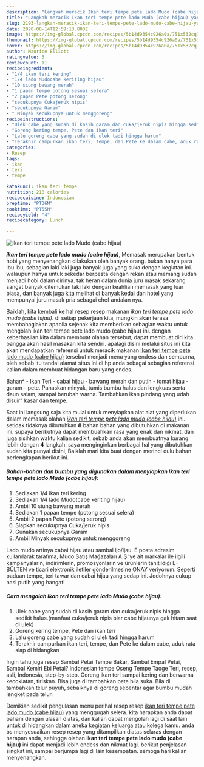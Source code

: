```yaml
---
description: "Langkah meracik Ikan teri tempe pete lado Mudo (cabe hijau) yang Lezat Sekali"
title: "Langkah meracik Ikan teri tempe pete lado Mudo (cabe hijau) yang Lezat Sekali"
slug: 2193-langkah-meracik-ikan-teri-tempe-pete-lado-mudo-cabe-hijau-yang-lezat-sekali
date: 2020-08-14T12:59:13.803Z
image: https://img-global.cpcdn.com/recipes/5b14d9354c926a0a/751x532cq70/ikan-teri-tempe-pete-lado-mudo-cabe-hijau-foto-resep-utama.jpg
thumbnail: https://img-global.cpcdn.com/recipes/5b14d9354c926a0a/751x532cq70/ikan-teri-tempe-pete-lado-mudo-cabe-hijau-foto-resep-utama.jpg
cover: https://img-global.cpcdn.com/recipes/5b14d9354c926a0a/751x532cq70/ikan-teri-tempe-pete-lado-mudo-cabe-hijau-foto-resep-utama.jpg
author: Maurice Elliott
ratingvalue: 5
reviewcount: 11
recipeingredient:
- "1/4 ikan teri kering"
- "1/4 lado Mudocabe keriting hijau"
- "10 siung bawang merah"
- "1 papan tempe potong sesuai selera"
- "2 papan Pete potong serong"
- "secukupnya Cukajeruk nipis"
- "secukupnya Garam"
- " Minyak secukupnya untuk menggoreng"
recipeinstructions:
- "Ulek cabe yang sudah di kasih garam dan cuka/jeruk nipis hingga sedikit halus.(manfaat cuka/jeruk nipis biar cabe hijaunya gak hitam saat di ulek)"
- "Goreng kering tempe, Pete dan ikan teri"
- "Lalu goreng cabe yang sudah di ulek tadi hingga harum"
- "Terakhir campurkan ikan teri, tempe, dan Pete ke dalam cabe, aduk rata siap di hidangkan"
categories:
- Resep
tags:
- ikan
- teri
- tempe

katakunci: ikan teri tempe 
nutrition: 218 calories
recipecuisine: Indonesian
preptime: "PT36M"
cooktime: "PT55M"
recipeyield: "4"
recipecategory: Lunch

---
```



![Ikan teri tempe pete lado Mudo (cabe hijau)](https://img-global.cpcdn.com/recipes/5b14d9354c926a0a/751x532cq70/ikan-teri-tempe-pete-lado-mudo-cabe-hijau-foto-resep-utama.jpg)

<b><i>ikan teri tempe pete lado mudo (cabe hijau)</i></b>, Memasak merupakan bentuk hobi yang menyenangkan dilakukan oleh banyak orang. bukan hanya para ibu ibu, sebagian laki laki juga banyak juga yang suka dengan kegiatan ini. walaupun hanya untuk sekedar berpesta dengan rekan atau memang sudah menjadi hobi dalam dirinya. tak heran dalam dunia juru masak sekarang sangat banyak ditemukan laki laki dengan keahlian memasak yang luar biasa, dan banyak juga kita melihat di banyak kedai dan hotel yang mempunyai juru masak pria sebagai chef andalan nya.

Baiklah, kita kembali ke hal resep resep makanan <i>ikan teri tempe pete lado mudo (cabe hijau)</i>. di setiap pekerjaan kita, mungkin akan terasa membahagiakan apabila sejenak kita memberikan sebagian waktu untuk mengolah ikan teri tempe pete lado mudo (cabe hijau) ini. dengan keberhasilan kita dalam membuat olahan tersebut, dapat membuat diri kita bangga akan hasil masakan kita sendiri. apalagi disini melalui situs ini kita akan mendapatkan referensi untuk meracik makanan <u>ikan teri tempe pete lado mudo (cabe hijau)</u> tersebut menjadi menu yang endess dan sempurna, oleh sebab itu tandai alamat situs ini di hp anda sebagai sebagian referensi kalian dalam membuat hidangan baru yang endes.

Bahan² - Ikan Teri - cabai hijau - bawang merah dan putih - tomat hijau - garam - pete. Panaskan minyak, tumis bumbu halus dan lengkuas serta daun salam, sampai berubah warna. Tambahkan ikan pindang yang udah disuir&#34; kasar dan tempe.


Saat ini langsung saja kita mulai untuk menyiapkan alat alat yang diperlukan dalam memasak olahan <u><i>ikan teri tempe pete lado mudo (cabe hijau)</i></u> ini. setidak tidaknya dibutuhkan <b>8</b> bahan bahan yang dibutuhkan di makanan ini. supaya berikutnya dapat membuahkan rasa yang enak dan nikmat. dan juga sisihkan waktu kalian sedikit, sebab anda akan membuatnya kurang lebih dengan <b>4</b> langkah. saya menginginkan berbagai hal yang dibutuhkan sudah kita punyai disini, Baiklah mari kita buat dengan merinci dulu bahan perlengkapan berikut ini.

<!--inarticleads1-->

##### Bahan-bahan dan bumbu yang digunakan dalam menyiapkan Ikan teri tempe pete lado Mudo (cabe hijau):

1. Sediakan 1/4 ikan teri kering
1. Sediakan 1/4 lado Mudo(cabe keriting hijau)
1. Ambil 10 siung bawang merah
1. Sediakan 1 papan tempe (potong sesuai selera)
1. Ambil 2 papan Pete (potong serong)
1. Siapkan secukupnya Cuka/jeruk nipis
1. Gunakan secukupnya Garam
1. Ambil  Minyak secukupnya untuk menggoreng


Lado mudo artinya cabai hijau atau sambal ijo/ijau. E posta adresim kullanılarak tarafıma, Mudo Satış Mağazaları A.Ş.&#39;ye ait markalar ile ilgili kampanyaların, indirimlerin, promosyonların ve ürünlerin tanıtıldığı E-BÜLTEN ve ticari elektronik iletiler gönderilmesine ONAY veriyorum. Seperti paduan tempe, teri tawar dan cabai hijau yang sedap ini. Jodohnya cukup nasi putih yang hangat! 

<!--inarticleads2-->

##### Cara mengolah Ikan teri tempe pete lado Mudo (cabe hijau):

1. Ulek cabe yang sudah di kasih garam dan cuka/jeruk nipis hingga sedikit halus.(manfaat cuka/jeruk nipis biar cabe hijaunya gak hitam saat di ulek)
1. Goreng kering tempe, Pete dan ikan teri
1. Lalu goreng cabe yang sudah di ulek tadi hingga harum
1. Terakhir campurkan ikan teri, tempe, dan Pete ke dalam cabe, aduk rata siap di hidangkan


Ingin tahu juga resep Sambal Petai Tempe Bakar, Sambal Empal Petai, Sambal Kemiri Ebi Petai? Indonesian tempe Oseng Tempe Taoge Teri, resep, asli, Indonesia, step-by-step. Goreng ikan teri sampai kering dan berwarna kecoklatan, tiriskan. Bisa juga di tambahkan pete bila suka. Bila di tambahkan telur puyuh, sebaiknya di goreng sebentar agar bumbu mudah lengket pada telur. 

Demikian sedikit pengulasan menu perihal resep resep <u>ikan teri tempe pete lado mudo (cabe hijau)</u> yang menggugah selera. kita harapkan anda dapat paham dengan ulasan diatas, dan kalian dapat mengolah lagi di saat lain untuk di hidangkan dalam aneka kegiatan keluarga atau kolega kamu. anda bs menyesuaikan resep resep yang ditampilkan diatas selaras dengan harapan anda, sehingga olahan <b>ikan teri tempe pete lado mudo (cabe hijau)</b> ini dapat menjadi lebih endess dan nikmat lagi. berikut penjelasan singkat ini, sampai berjumpa lagi di lain kesempatan. semoga hari kalian menyenangkan.
